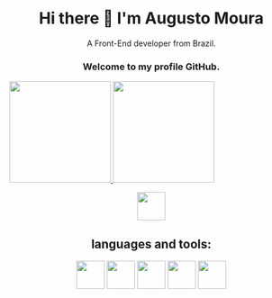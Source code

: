 <h1 align='center'>
  Hi there 👋 I'm Augusto Moura
</h1>

<p align='center'>
  A Front-End developer from Brazil.
</p>
<h3 align='center'>
  Welcome to my profile GitHub.
</h3>
<div>
  <a href="https://github.com/gutto-moura">
  <img height="180em" src="https://github-readme-stats.vercel.app/api?username=gutto-moura&show_icons=true&theme=dracula&include_all_commits=true&count_private=true"/>
  <img height="180em" src="https://github-readme-stats.vercel.app/api/top-langs/?username=gutto-moura&layout=compact&langs_count=7&theme=dracula"/>
</div>
<p align='center'>
  <a width='40' href="https://www.linkedin.com/in/augusto-moura-5072b5181/" >
    <img width='50' height='50' src="https://cdn.jsdelivr.net/gh/devicons/devicon/icons/linkedin/linkedin-original.svg" />
  </a>
</p>

<h2 align='center'>
  languages and tools: 
</h2>

<p align='center'>
  <img width='50' height='50' src="https://cdn.jsdelivr.net/gh/devicons/devicon/icons/javascript/javascript-plain.svg" />
  <img width='50' height='50' src="https://cdn.jsdelivr.net/gh/devicons/devicon/icons/typescript/typescript-original.svg" />
  <img width='50' height='50' src="https://cdn.jsdelivr.net/gh/devicons/devicon/icons/react/react-original-wordmark.svg" />
  <img width='50' height='50' src="https://cdn.jsdelivr.net/gh/devicons/devicon/icons/nodejs/nodejs-plain.svg" />
  <img width='50' height='50' src="https://cdn.jsdelivr.net/gh/devicons/devicon/icons/firebase/firebase-plain-wordmark.svg" />
<p>
<!--
**gutto-moura/gutto-moura** is a ✨ _special_ ✨ repository because its `README.md` (this file) appears on your GitHub profile.

Here are some ideas to get you started:

- 🔭 I’m currently working on ...
- 🌱 I’m currently learning ...
- 👯 I’m looking to collaborate on ...
- 🤔 I’m looking for help with ...
- 💬 Ask me about ...
- 📫 How to reach me: ...
- 😄 Pronouns: ...
- ⚡ Fun fact: ...
-->

